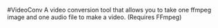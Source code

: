 #VideoConv
A video conversion tool that allows you to take one ffmpeg image and one audio file to make a video. (Requires FFmpeg)
